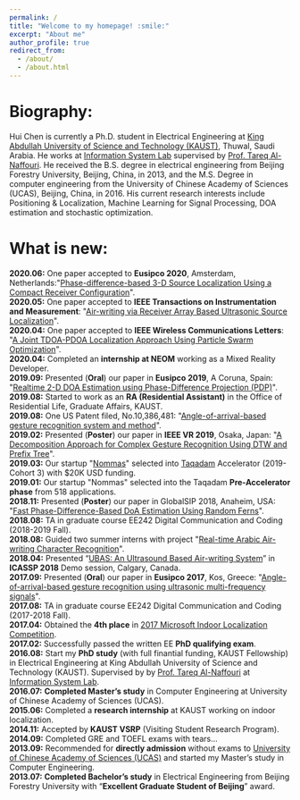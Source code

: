 ```yaml
---
permalink: /
title: "Welcome to my homepage! :smile:"
excerpt: "About me"
author_profile: true
redirect_from: 
  - /about/
  - /about.html
---
```


Biography:
=====
Hui Chen is currently a Ph.D. student in Electrical Engineering at [King Abdullah University of Science and Technology (KAUST)](https://www.kaust.edu.sa/en), Thuwal, Saudi Arabia. He works at [Information System Lab](https://cemse.kaust.edu.sa/isl/about-isl) supervised by [Prof. Tareq Al-Naffouri](https://cemse.kaust.edu.sa/isl/people/person/tareq-al-naffouri). He received the B.S. degree in electrical engineering from Beijing Forestry University, Beijing, China, in 2013, and the M.S. Degree in computer engineering from the University of Chinese Academy of Sciences (UCAS), Beijing, China, in 2016. His current research interests include Positioning & Localization, Machine Learning for Signal Processing, DOA estimation and stochastic optimization.

What is new:
=====
**2020.06:**  One paper accepted to **Eusipco 2020**, Amsterdam, Netherlands:"[Phase-difference-based 3-D Source Localization Using a Compact Receiver Configuration](https://www.researchgate.net/publication/342444512_Phase-difference-based_3-D_Source_Localization_Using_a_Compact_Receiver_Configuration)".\
**2020.05:**  One paper accepted to **IEEE Transactions on Instrumentation and Measurement**: "[Air-writing via Receiver Array Based Ultrasonic Source Localization](https://ieeexplore.ieee.org/stamp/stamp.jsp?arnumber=9082625)".\
**2020.04:**  One paper accepted to **IEEE Wireless Communications Letters**: "[A Joint TDOA-PDOA Localization Approach Using Particle Swarm Optimization](https://ieeexplore.ieee.org/iel7/5962382/6065724/09062333.pdf)".\
**2020.04:**  Completed an **internship at NEOM** working as a Mixed Reality Developer.\
**2019.09:**  Presented (**Oral**) our paper in **Eusipco 2019**, A Coruna, Spain: "[Realtime 2-D DOA Estimation using Phase-Difference Projection (PDP)](https://ieeexplore.ieee.org/stamp/stamp.jsp?arnumber=8902804)".\
**2019.08:**  Started to work as an **RA (Residential Assistant)** in the Office of Residential Life, Graduate Affairs, KAUST.\
**2019.08:**  One US Patent filed, No.10,386,481: "[Angle-of-arrival-based gesture recognition system and method](https://patentimages.storage.googleapis.com/29/ed/66/3c72c30f788e26/US10386481.pdf)".\
**2019.02:**  Presented (**Poster**) our paper in **IEEE VR 2019**, Osaka, Japan: "[A Decomposition Approach for Complex Gesture Recognition Using DTW and Prefix Tree](https://ieeexplore.ieee.org/stamp/stamp.jsp?tp=&arnumber=8797868)".\
**2019.03:**  Our startup "[Nommas](https://innovation.kaust.edu.sa/taqadam-startups/)" selected into [Taqadam](https://innovation.kaust.edu.sa/taqadam/) Accelerator (2019-Cohort 3) with $20K USD funding.\
**2019.01:**  Our startup "Nommas" selected into the Taqadam **Pre-Accelerator phase** from 518 applications.\
**2018.11:**  Presented (**Poster**) our paper in GlobalSIP 2018, Anaheim, USA: "[Fast Phase-Difference-Based DoA Estimation Using Random Ferns](https://ieeexplore.ieee.org/stamp/stamp.jsp?arnumber=8646676)".\
**2018.08:**  TA in graduate course EE242 Digital Communication and Coding (2018-2019 Fall).\
**2018.08:**  Guided two summer interns with project "[Real-time Arabic Air-writing Character Recognition](https://ssi.kaust.edu.sa/overview)".\
**2018.04:**  Presented “[UBAS: An Ultrasound Based Air-writing System](https://2018.ieeeicassp.org/Demos.asp)” in **ICASSP 2018** Demo session, Calgary, Canada.\
**2017.09:**  Presented (**Oral**) our paper in **Eusipco 2017**, Kos, Greece: "[Angle-of-arrival-based gesture recognition using ultrasonic multi-frequency signals](https://ieeexplore.ieee.org/stamp/stamp.jsp?arnumber=8081160)".\
**2017.08:**  TA in graduate course EE242 Digital Communication and Coding (2017-2018 Fall).\
**2017.04:**  Obtained the **4th place** in [2017 Microsoft Indoor Localization Competition](https://www.microsoft.com/en-us/research/event/microsoft-indoor-localization-competition-ipsn-2017/).\
**2017.02:**  Successfully passed the written EE **PhD qualifying exam**.\
**2016.08:**  Start my **PhD study** (with full finantial funding, KAUST Fellowship) in Electrical Engineering at King Abdullah University of Science and Technology (KAUST). Supervised by by [Prof. Tareq Al-Naffouri](https://cemse.kaust.edu.sa/isl/people/person/tareq-al-naffouri) at [Information System Lab](https://cemse.kaust.edu.sa/isl/about-isl).\
**2016.07:**  **Completed Master’s study** in Computer Engineering at University of Chinese Academy of Sciences (UCAS).\
**2015.06:**  Completed a **research internship** at KAUST working on indoor localization.\
**2014.11:**  Accepted by **KAUST VSRP** (Visiting Student Research Program).\
**2014.09:**  Completed GRE and TOEFL exams with tears...\
**2013.09:**  Recommended for **directly admission** without exams to [University of Chinese Academy of Sciences (UCAS)](https://www.ucas.ac.cn/) and started my Master’s study in Computer Engineering.\
**2013.07:**  **Completed Bachelor’s study** in Electrical Engineering from Beijing Forestry University with “**Excellent Graduate Student of Beijing**” award.

